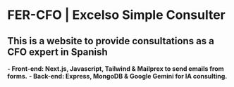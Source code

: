 # FER-CFO | Excelso Simple Consulter
## This is a website to provide consultations as a CFO expert in Spanish

**- Front-end: Next.js, Javascript, Tailwind & Mailprex to send emails from forms.**
**- Back-end: Express, MongoDB & Google Gemini for IA consulting.**


